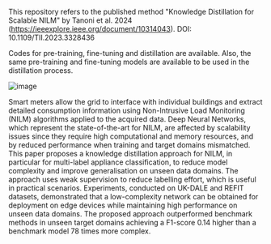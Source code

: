 This repository refers to the published method "Knowledge Distillation for Scalable NILM" by Tanoni et al. 2024 (https://ieeexplore.ieee.org/document/10314043). DOI: 10.1109/TII.2023.3328436 

Codes for pre-training, fine-tuning and distillation are available. Also, the same pre-training and fine-tuning models are available to be used in the distillation process. 

![image](https://github.com/user-attachments/assets/0afead23-bfc7-423b-9265-568da048cf76)

Smart meters allow the grid to interface with individual buildings and extract detailed consumption information using Non-Intrusive Load Monitoring (NILM) algorithms applied to the acquired data. Deep Neural Networks, which represent the state-of-the-art for NILM, are affected by scalability issues since they require high computational and memory resources, and by reduced performance when training and target domains mismatched. This paper proposes a knowledge distillation approach for NILM, in particular for multi-label appliance classification, to reduce model complexity and improve generalisation on unseen data domains. The approach uses weak supervision to reduce labelling effort, which is useful in practical scenarios. Experiments, conducted on UK-DALE and REFIT datasets, demonstrated that a low-complexity network can be obtained for deployment on edge devices while maintaining high performance on unseen data domains. The proposed approach outperformed benchmark methods in unseen target domains achieving a F1-score 0.14 higher than a benchmark model 78 times more complex.

